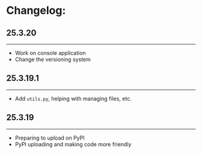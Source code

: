 # Changelog:

## 25.3.20
-------------
- Work on console application
- Change the versioning system

## 25.3.19.1
-------------
- Add `utils.py`, helping with managing files, etc.

## 25.3.19
-------------
- Preparing to upload on PyPI
- PyPI uploading and making code more friendly
